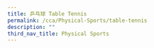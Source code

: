 ```yaml
---
title: 乒乓球 Table Tennis
permalink: /cca/Physical-Sports/table-tennis
description: ""
third_nav_title: Physical Sports
---
```

